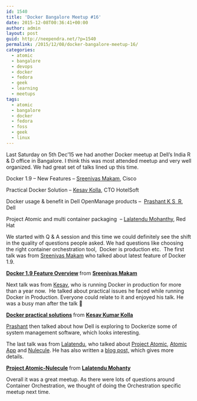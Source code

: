 ```yaml
---
id: 1540
title: 'Docker Bangalore Meetup #16'
date: 2015-12-08T00:36:41+00:00
author: admin
layout: post
guid: http://neependra.net/?p=1540
permalink: /2015/12/08/docker-bangalore-meetup-16/
categories:
  - atomic
  - bangalore
  - devops
  - docker
  - fedora
  - geek
  - learning
  - meetups
tags:
  - atomic
  - bangalore
  - docker
  - fedora
  - foss
  - geek
  - linux
---
```

Last Saturday on 5th Dec&#8217;15 we had another Docker meetup at Dell&#8217;s India R & D office in Bangalore. I think this was most attended meetup and very well organized. We had great set of talks lined up this time.
  
Docker 1.9 &#8211; New Features &#8211; [Sreenivas Makam](https://in.linkedin.com/in/sreenivasmakam), Cisco
  
Practical Docker Solution &#8211; [Kesav Kolla](https://www.linkedin.com/in/kkolla), CTO HotelSoft
  
Docker usage & benefit in Dell OpenManage products &#8211;  [Prashant K S  R](https://twitter.com/kosigiprasanth), Dell
  
Project Atomic and multi container packaging  &#8211; [Lalatendu Mohanthy](https://twitter.com/lalatenduM), Red Hat
  
We started with Q & A session and this time we could definitely see the shift in the quality of questions people asked. We had questions like choosing the right container orchestration tool,  Docker is production etc.  The first talk was from [Sreenivas Makam](https://in.linkedin.com/in/sreenivasmakam) who talked about latest feature of Docker 1.9.
  


<div style="margin-bottom: 5px;">
  <strong> <a title="Docker 1.9 Feature Overview" href="//www.slideshare.net/SreenivasMakam/docker-19-feature-overview" target="_blank">Docker 1.9 Feature Overview</a> </strong> from <strong><a href="//www.slideshare.net/SreenivasMakam" target="_blank">Sreenivas Makam</a></strong>
</div>

<div style="margin-bottom: 5px;">
</div>

<div style="margin-bottom: 5px;">
  <p class="p1">
    Next talk was from <a href="https://www.linkedin.com/in/kkolla"><span class="s1">Kesav</span></a>, who is running Docker in production for more than a year now.  He talked about practical issues he faced while running Docker in Production. Everyone could relate to it and enjoyed his talk. He was a busy man after the talk 🙂
  </p>
</div>



<div style="margin-bottom: 5px;">
  <strong> <a title="Docker practical solutions" href="//www.slideshare.net/KesavKumarKolla/docker-practical-solutions" target="_blank">Docker practical solutions</a> </strong> from <strong><a href="//www.slideshare.net/KesavKumarKolla" target="_blank">Kesav Kumar Kolla</a></strong>
</div>

<div style="margin-bottom: 5px;">
</div>

<div style="margin-bottom: 5px;">
  <p class="p1">
    <span class="s1"><a href="https://twitter.com/kosigiprasanth">Prashant</a></span> then talked about how Dell is exploring to Dockerize some of system management software, which looks interesting.
  </p>
  
  <p class="p1">
    The last talk was from <a href="https://twitter.com/lalatenduM"><span class="s1">Lalatendu</span></a>, who talked about <a href="http://www.projectatomic.io/"><span class="s1">Project Atomic</span></a>, <a href="http://www.projectatomic.io/docs/atomicapp/"><span class="s1">Atomic App</span></a> and <a href="http://www.projectatomic.io/docs/nulecule/"><span class="s1">Nulecule</span></a>. He has also written a <a href="http://lalatendu.org/2015/12/06/nulecule/"><span class="s1">blog post,</span></a> which gives more details.
  </p>
</div>

<div style="margin-bottom: 5px;">
</div>



<div style="margin-bottom: 5px;">
  <strong> <a title="Project Atomic-Nulecule" href="//www.slideshare.net/then4way/project-atomicnulecule" target="_blank">Project Atomic-Nulecule</a> </strong> from <strong><a href="//www.slideshare.net/then4way" target="_blank">Lalatendu Mohanty</a></strong>
</div>

<div style="margin-bottom: 5px;">
  <p class="p1">
    Overall it was a great meetup. As there were lots of questions around Container Orchestration, we thought of doing the Orchestration specific meetup next time.
  </p>
</div>